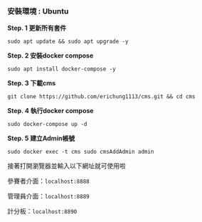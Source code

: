 ### 安裝環境 : Ubuntu
**Step. 1 更新所有套件**
```
sudo apt update && sudo apt upgrade -y
```

**Step. 2 安裝docker compose**
```
sudo apt install docker-compose -y
```
**Step. 3 下載cms**
```
git clone https://github.com/erichung1113/cms.git && cd cms
```
**Step. 4 執行docker compose**
```
sudo docker-compose up -d
```
**Step. 5 建立Admin帳號**
```
sudo docker exec -t cms sudo cmsAddAdmin admin
```
接著打開瀏覽器並輸入以下網址就可使用啦


參賽者介面：`localhost:8888`

管理員介面：`localhost:8889`

計分板：`localhost:8890`

